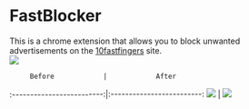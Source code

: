 # FastBlocker
This is a chrome extension that allows you to block unwanted advertisements on the [10fastfingers](https://10fastfingers.com/typing-test/english) site. </br>
<img src="https://github.com/DoriRimon/FastBlocker/tree/master/readme_files/popup.png">


         Before            |            After
:-------------------------:|:-------------------------:
![](https://github.com/DoriRimon/FastBlocker/tree/master/readme_files/before.png)  |  ![](https://github.com/DoriRimon/FastBlocker/tree/master/readme_files/after.png)

